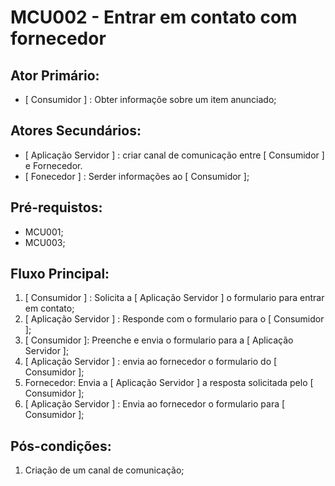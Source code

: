 #  MCU002 - Entrar em contato com fornecedor

## Ator Primário:
- [ Consumidor ] : Obter informaçõe sobre um item anunciado;

## Atores Secundários:
- [ Aplicação Servidor ] : criar canal de comunicação entre [ Consumidor ] e Fornecedor.
- [ Fonecedor ] : Serder informações ao [ Consumidor ]; 

## Pré-requistos:
  - MCU001;
  - MCU003;

## Fluxo Principal:
  1) [ Consumidor ] : Solicita a [ Aplicação Servidor ] o formulario para entrar em contato;
  2) [ Aplicação Servidor ] : Responde com o formulario para o [ Consumidor ];
  3) [ Consumidor ]: Preenche e envia o formulario para a [ Aplicação Servidor ];
  4) [ Aplicação Servidor ] : envia ao fornecedor o formulario do [ Consumidor ];
  5) Fornecedor: Envia a [ Aplicação Servidor ] a resposta solicitada pelo [ Consumidor ]; 
  4) [ Aplicação Servidor ] : Envia ao fornecedor o formulario para [ Consumidor ];
  

## Pós-condições:
  1) Criação de um canal de comunicação;

